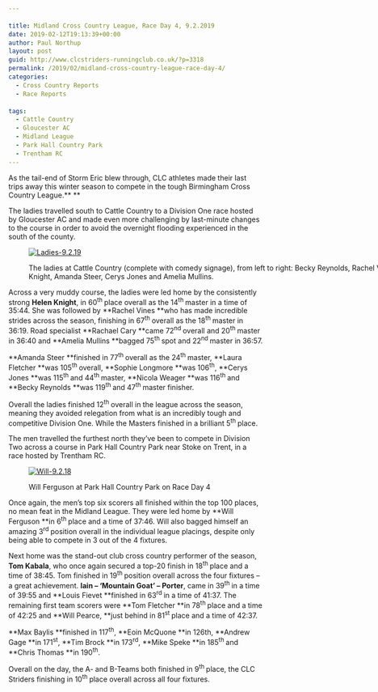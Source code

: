 ```yaml
---

title: Midland Cross Country League, Race Day 4, 9.2.2019
date: 2019-02-12T19:13:39+00:00
author: Paul Northup
layout: post
guid: http://www.clcstriders-runningclub.co.uk/?p=3318
permalink: /2019/02/midland-cross-country-league-race-day-4/
categories:
  - Cross Country Reports
  - Race Reports

tags:
  - Cattle Country
  - Gloucester AC
  - Midland League
  - Park Hall Country Park
  - Trentham RC
---
```

As the tail-end of Storm Eric blew through, CLC athletes made their last trips away this winter season to compete in the tough Birmingham Cross Country League.** **

The ladies travelled south to Cattle Country to a Division One race hosted by Gloucester AC and made even more challenging by last-minute changes to the course in order to avoid the overnight flooding experienced in the south of the county.<figure id="attachment_3320" aria-describedby="caption-attachment-3320" style="width: 800px" class="wp-caption alignnone">

[<img class="wp-image-3320" src="/Images/2019/02/Ladies-9.2.19.jpg" alt="Ladies-9.2.19" width="800" height="597" srcset="/Images/2019/02/Ladies-9.2.19.jpg 960w, /Images/2019/02/Ladies-9.2.19-300x224.jpg 300w, /Images/2019/02/Ladies-9.2.19-768x573.jpg 768w" sizes="(max-width: 800px) 100vw, 800px" />](/Images/2019/02/Ladies-9.2.19.jpg)<figcaption id="caption-attachment-3320" class="wp-caption-text">The ladies at Cattle Country (complete with comedy signage), from left to right: Becky Reynolds, Rachel Vines, Helen Knight, Amanda Steer, Cerys Jones and Amelia Mullins.</figcaption></figure> 

Across a very muddy course, the ladies were led home by the consistently strong **Helen Knight**, in 60<sup>th </sup>place overall as the 14<sup>th </sup>master in a time of 35:44. She was followed by **Rachel Vines **who has made incredible strides across the season, finishing in 67<sup>th </sup>overall as the 18<sup>th </sup>master in 36:19. Road specialist **Rachael Cary **came 72<sup>nd </sup>overall and 20<sup>th </sup>master in 36:40 and **Amelia Mullins **bagged 75<sup>th </sup>spot and 22<sup>nd </sup>master in 36:57.

**Amanda Steer **finished in 77<sup>th </sup>overall as the 24<sup>th </sup>master, **Laura Fletcher **was 105<sup>th </sup>overall, **Sophie Longmore **was 106<sup>th</sup>, **Cerys Jones **was 115<sup>th </sup>and 44<sup>th </sup>master, **Nicola Weager **was 116<sup>th </sup>and **Becky Reynolds **was 119<sup>th </sup>and 47<sup>th </sup>master finisher.

Overall the ladies finished 12<sup>th </sup>overall in the league across the season, meaning they avoided relegation from what is an incredibly tough and competitive Division One. While the Masters finished in a brilliant 5<sup>th </sup>place.

The men travelled the furthest north they’ve been to compete in Division Two across a course in Park Hall Country Park near Stoke on Trent, in a race hosted by Trentham RC.<figure id="attachment_3321" aria-describedby="caption-attachment-3321" style="width: 800px" class="wp-caption alignnone">

[<img class="wp-image-3321" src="/Images/2019/02/Will-9.2.18.jpg" alt="Will-9.2.18" width="800" height="1067" srcset="/Images/2019/02/Will-9.2.18.jpg 480w, /Images/2019/02/Will-9.2.18-225x300.jpg 225w" sizes="(max-width: 800px) 100vw, 800px" />](/Images/2019/02/Will-9.2.18.jpg)<figcaption id="caption-attachment-3321" class="wp-caption-text">Will Ferguson at Park Hall Country Park on Race Day 4</figcaption></figure> 

Once again, the men’s top six scorers all finished within the top 100 places, no mean feat in the Midland League. They were led home by **Will Ferguson **in 6<sup>th </sup>place and a time of 37:46. Will also bagged himself an amazing 3<sup>rd </sup>position overall in the individual league placings, despite only being able to compete in 3 out of the 4 fixtures.

Next home was the stand-out club cross country performer of the season, **Tom Kabala**, who once again secured a top-20 finish in 18<sup>th </sup>place and a time of 38:45. Tom finished in 19<sup>th </sup>position overall across the four fixtures – a great achievement. **Iain – ‘Mountain Goat’ – Porter**, came in 39<sup>th </sup>in a time of 39:55 and **Louis Fievet **finished in 63<sup>rd </sup>in a time of 41:37. The remaining first team scorers were **Tom Fletcher **in 78<sup>th </sup>place and a time of 42:25 and **Will Pearce, **just behind in 81<sup>st </sup>place and a time of 42:37.

**Max Baylis **finished in 117<sup>th</sup>, **Eoin McQuone **in 126th, **Andrew Gage **in 171<sup>st</sup>, **Tim Brock **in 173<sup>rd</sup>, **Mike Speke **in 185<sup>th </sup>and **Chris Thomas **in 190<sup>th</sup>.

Overall on the day, the A- and B-Teams both finished in 9<sup>th </sup>place, the CLC Striders finishing in 10<sup>th </sup>place overall across all four fixtures.